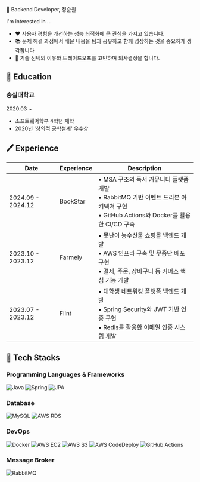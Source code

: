 👋 Backend Developer, 정순원

I'm interested in ...
- ❤️ 사용자 경험을 개선하는 성능 최적화에 큰 관심을 가지고 있습니다.
- 📚 문제 해결 과정에서 배운 내용을 팀과 공유하고 함께 성장하는 것을 중요하게 생각합니다
- 🤔 기술 선택의 이유와 트레이드오프를 고민하며 의사결정을 합니다.  

🏫 Education
---
### 숭실대학교
2020.03 ~ 
- 소프트웨어학부 4학년 재학
- 2020년 '창의적 공학설계' 우수상

🖊️ Experience
---
| Date | Experience | Description |
|------|------------|-------------|
| 2024.09 - 2024.12 | BookStar | • MSA 구조의 독서 커뮤니티 플랫폼 개발<br>• RabbitMQ 기반 이벤트 드리븐 아키텍처 구현<br>• GitHub Actions와 Docker를 활용한 CI/CD 구축 |
| 2023.10 - 2023.12 | Farmely | • 못난이 농수산물 쇼핑몰 백엔드 개발<br>• AWS 인프라 구축 및 무중단 배포 구현<br>• 결제, 주문, 장바구니 등 커머스 핵심 기능 개발 |
| 2023.07 - 2023.12 | Flint | • 대학생 네트워킹 플랫폼 백엔드 개발<br>• Spring Security와 JWT 기반 인증 구현<br>• Redis를 활용한 이메일 인증 시스템 개발 |

🔧 Tech Stacks
---
### Programming Languages & Frameworks
![Java](https://img.shields.io/badge/-Java-007396?style=flat&logo=java)
![Spring](https://img.shields.io/badge/-Spring-6DB33F?style=flat&logo=spring&logoColor=white)
![JPA](https://img.shields.io/badge/-JPA-007396?style=flat)

### Database
![MySQL](https://img.shields.io/badge/-MySQL-4479A1?style=flat&logo=mysql&logoColor=white)
![AWS RDS](https://img.shields.io/badge/-AWS%20RDS-232F3E?style=flat&logo=amazon-aws)

### DevOps
![Docker](https://img.shields.io/badge/-Docker-2496ED?style=flat&logo=docker&logoColor=white)
![AWS EC2](https://img.shields.io/badge/-AWS%20EC2-232F3E?style=flat&logo=amazon-aws)
![AWS S3](https://img.shields.io/badge/-AWS%20S3-232F3E?style=flat&logo=amazon-aws)
![AWS CodeDeploy](https://img.shields.io/badge/-AWS%20CodeDeploy-232F3E?style=flat&logo=amazon-aws)
![GitHub Actions](https://img.shields.io/badge/-GitHub%20Actions-2088FF?style=flat&logo=github-actions&logoColor=white)

### Message Broker
![RabbitMQ](https://img.shields.io/badge/-RabbitMQ-FF6600?style=flat&logo=rabbitmq&logoColor=white)
